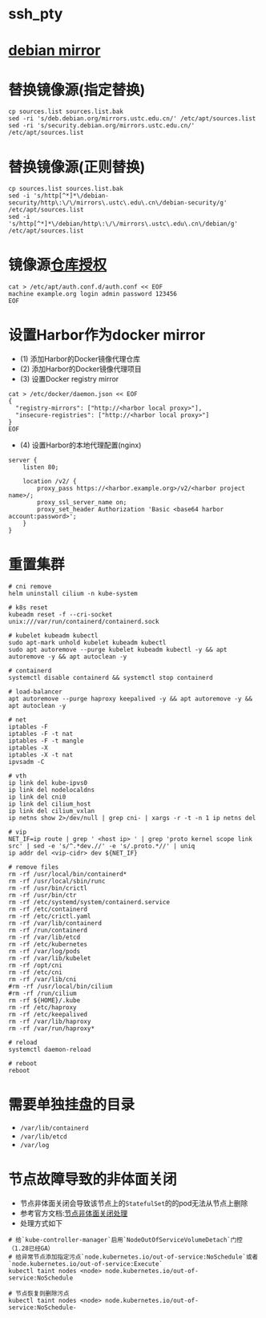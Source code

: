 # ssh_pty

# [debian mirror](https://www.debian.org/mirror/sponsors)

# 替换镜像源(指定替换)

```shell
cp sources.list sources.list.bak
sed -ri 's/deb.debian.org/mirrors.ustc.edu.cn/' /etc/apt/sources.list
sed -ri 's/security.debian.org/mirrors.ustc.edu.cn/' /etc/apt/sources.list
```

# 替换镜像源(正则替换)

```shell
cp sources.list sources.list.bak
sed -i 's/http[^*]*\/debian-security/http\:\/\/mirrors\.ustc\.edu\.cn\/debian-security/g' /etc/apt/sources.list
sed -i 's/http[^*]*\/debian/http\:\/\/mirrors\.ustc\.edu\.cn\/debian/g' /etc/apt/sources.list
```

# 镜像源[仓库授权](https://manpages.debian.org/testing/apt/apt_auth.conf.5.en.html)

```shell
cat > /etc/apt/auth.conf.d/auth.conf << EOF
machine example.org login admin password 123456
EOF
```

# 设置Harbor作为docker mirror

- (1) 添加Harbor的Docker镜像代理仓库
- (2) 添加Harbor的Docker镜像代理项目
- (3) 设置Docker registry mirror

```shell
cat > /etc/docker/daemon.json << EOF
{
  "registry-mirrors": ["http://<harbor local proxy>"],
  "insecure-registries": ["http://<harbor local proxy>"]
}
EOF
```

- (4) 设置Harbor的本地代理配置(nginx)

```text
server {
    listen 80;

    location /v2/ {
        proxy_pass https://<harbor.example.org>/v2/<harbor project name>/;
        proxy_ssl_server_name on;
        proxy_set_header Authorization 'Basic <base64 harbor account:password>';
    }
}
```

# 重置集群

```shell
# cni remove
helm uninstall cilium -n kube-system

# k8s reset
kubeadm reset -f --cri-socket unix:///var/run/containerd/containerd.sock

# kubelet kubeadm kubectl
sudo apt-mark unhold kubelet kubeadm kubectl
sudo apt autoremove --purge kubelet kubeadm kubectl -y && apt autoremove -y && apt autoclean -y

# containerd
systemctl disable containerd && systemctl stop containerd

# load-balancer
apt autoremove --purge haproxy keepalived -y && apt autoremove -y && apt autoclean -y

# net
iptables -F
iptables -F -t nat
iptables -F -t mangle
iptables -X
iptables -X -t nat
ipvsadm -C

# vth
ip link del kube-ipvs0
ip link del nodelocaldns
ip link del cni0
ip link del cilium_host
ip link del cilium_vxlan
ip netns show 2>/dev/null | grep cni- | xargs -r -t -n 1 ip netns del

# vip
NET_IF=ip route | grep ' <host ip> ' | grep 'proto kernel scope link src' | sed -e 's/^.*dev.//' -e 's/.proto.*//' | uniq
ip addr del <vip-cidr> dev ${NET_IF}

# remove files
rm -rf /usr/local/bin/containerd*
rm -rf /usr/local/sbin/runc
rm -rf /usr/bin/crictl
rm -rf /usr/bin/ctr
rm -rf /etc/systemd/system/containerd.service
rm -rf /etc/containerd
rm -rf /etc/crictl.yaml
rm -rf /var/lib/containerd
rm -rf /run/containerd
rm -rf /var/lib/etcd
rm -rf /etc/kubernetes
rm -rf /var/log/pods
rm -rf /var/lib/kubelet
rm -rf /opt/cni
rm -rf /etc/cni
rm -rf /var/lib/cni
#rm -rf /usr/local/bin/cilium
#rm -rf /run/cilium
rm -rf ${HOME}/.kube
rm -rf /etc/haproxy
rm -rf /etc/keepalived
rm -rf /var/lib/haproxy
rm -rf /var/run/haproxy*

# reload
systemctl daemon-reload

# reboot
reboot
```

# 需要单独挂盘的目录

- `/var/lib/containerd`
- `/var/lib/etcd`
- `/var/log`

# 节点故障导致的非体面关闭

- 节点非体面关闭会导致该节点上的`StatefulSet`的的pod无法从节点上删除
- 参考官方文档:[节点非体面关闭处理](https://kubernetes.io/zh-cn/docs/concepts/cluster-administration/node-shutdown/#non-graceful-node-shutdown)
- 处理方式如下

```shell
# 给`kube-controller-manager`启用`NodeOutOfServiceVolumeDetach`门控（1.28已经GA）
# 给异常节点添加指定污点`node.kubernetes.io/out-of-service:NoSchedule`或者`node.kubernetes.io/out-of-service:Execute`
kubectl taint nodes <node> node.kubernetes.io/out-of-service:NoSchedule

# 节点恢复则删除污点
kubectl taint nodes <node> node.kubernetes.io/out-of-service:NoSchedule-
```
